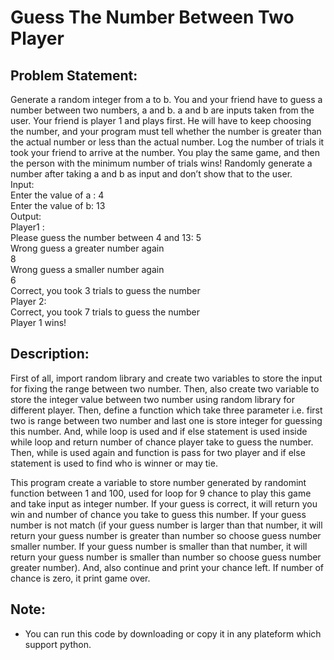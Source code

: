 <h1>Guess The Number Between Two Player</h1>

<h2>Problem Statement:</h2>

Generate a random integer from a to b. You and your friend have to guess a number between two numbers, a and b. a and b are inputs taken from the user. Your friend is player 1 and plays first. He will have to keep choosing the number, and your program must tell whether the number is greater than the actual number or less than the actual number. Log the number of trials it took your friend to arrive at the number. You play the same game, and then the person with the minimum number of trials wins! Randomly generate a number after taking a and b as input and don’t show that to the user.
<br>
Input:
<br>
Enter the value of a : 4
<br>
Enter the value of b: 13
<br>
Output:
<br>
Player1 :
<br>
Please guess the number between 4 and 13: 5
<br>
Wrong guess a greater number again
<br>
8
<br>
Wrong guess a smaller number again
<br>
6
<br>
Correct, you took 3 trials to guess the number
<br>
Player 2:
<br>
Correct, you took 7 trials to guess the number
<br>
Player 1 wins!
 
<h2>Description:</h2>

First of all, import random library and create two variables to store the input for fixing the range between two number. Then, also create two variable to store the integer value between two number using random library for different player. Then, define a function which take three parameter i.e. first two is range between two number and last one is store integer for guessing this number. And, while loop is used and if else statement is used inside while loop and return number of chance player take to guess the number. Then, while is used again and function is pass for two player and if else statement is used to find who is winner or may tie.

This program create a variable to store number generated by randomint function between 1 and 100, used for loop for 9 chance to play this game and take input as integer number. If your guess is correct, it will return you win and number of chance you take to guess this number. If your guess number is not match (if your guess number is larger than that number, it will return your guess number is greater than number so choose guess number smaller number. If your guess number is smaller than that number, it will return your guess number is smaller than number so choose guess number greater number). And, also continue and print your chance left. If number of chance is zero, it print game over.


<h2>Note:</h2>

* You can run this code by downloading or copy it in any plateform which support python.
